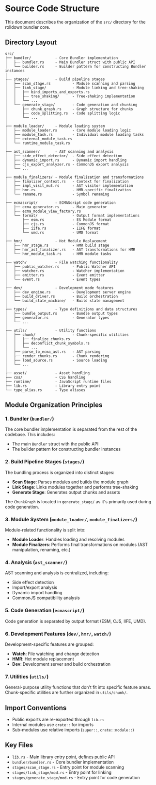 # Source Code Structure

This document describes the organization of the `src/` directory for the rolldown bundler core.

## Directory Layout

```
src/
├── bundler/           - Core Bundler implementation
│   ├── bundler.rs     - Main Bundler struct with public API
│   └── builder.rs     - Builder pattern for constructing Bundler instances
│
├── stages/            - Build pipeline stages
│   ├── scan_stage.rs          - Module scanning and parsing
│   ├── link_stage/            - Module linking and tree-shaking
│   │   ├── bind_imports_and_exports.rs
│   │   ├── tree_shaking/      - Tree-shaking implementation
│   │   └── ...
│   └── generate_stage/        - Code generation and chunking
│       ├── chunk_graph.rs     - Graph structure for chunks
│       ├── code_splitting.rs  - Code splitting logic
│       └── ...
│
├── module_loader/     - Module loading system
│   ├── module_loader.rs       - Core module loading logic
│   ├── module_task.rs         - Individual module loading tasks
│   ├── external_module_task.rs
│   └── runtime_module_task.rs
│
├── ast_scanner/       - AST scanning and analysis
│   ├── side_effect_detector/  - Side effect detection
│   ├── dynamic_import.rs      - Dynamic import handling
│   ├── cjs_export_analyzer.rs - CommonJS export analysis
│   └── ...
│
├── module_finalizers/ - Module finalization and transformations
│   ├── finalizer_context.rs   - Context for finalization
│   ├── impl_visit_mut.rs      - AST visitor implementation
│   ├── hmr.rs                 - HMR-specific finalization
│   └── rename.rs              - Symbol renaming
│
├── ecmascript/        - ECMAScript code generation
│   ├── ecma_generator.rs      - Main generator
│   ├── ecma_module_view_factory.rs
│   └── format/                - Output format implementations
│       ├── esm.rs             - ES Module format
│       ├── cjs.rs             - CommonJS format
│       ├── iife.rs            - IIFE format
│       └── umd.rs             - UMD format
│
├── hmr/               - Hot Module Replacement
│   ├── hmr_stage.rs           - HMR build stage
│   ├── hmr_ast_finalizer.rs   - AST transformations for HMR
│   └── hmr_module_task.rs     - HMR module tasks
│
├── watch/             - File watching functionality
│   ├── public_watcher.rs      - Public Watcher API
│   ├── watcher.rs             - Watcher implementation
│   ├── emitter.rs             - Event emitter
│   └── event.rs               - Event types
│
├── dev/               - Development mode features
│   ├── dev_engine.rs          - Development server engine
│   ├── build_driver.rs        - Build orchestration
│   └── build_state_machine/   - Build state management
│
├── types/             - Type definitions and data structures
│   ├── bundle_output.rs       - Bundle output types
│   ├── generator.rs           - Generator types
│   └── ...
│
├── utils/             - Utility functions
│   ├── chunk/                 - Chunk-specific utilities
│   │   ├── finalize_chunks.rs
│   │   ├── deconflict_chunk_symbols.rs
│   │   └── ...
│   ├── parse_to_ecma_ast.rs   - AST parsing
│   ├── render_chunks.rs       - Chunk rendering
│   ├── load_source.rs         - Source loading
│   └── ...
│
├── asset/             - Asset handling
├── css/               - CSS handling
├── runtime/           - JavaScript runtime files
├── lib.rs             - Library entry point
└── type_alias.rs      - Type aliases
```

## Module Organization Principles

### 1. **Bundler** (`bundler/`)

The core bundler implementation is separated from the rest of the codebase. This includes:

- The main `Bundler` struct with the public API
- The builder pattern for constructing bundler instances

### 2. **Build Pipeline Stages** (`stages/`)

The bundling process is organized into distinct stages:

- **Scan Stage**: Parses modules and builds the module graph
- **Link Stage**: Links modules together and performs tree-shaking
- **Generate Stage**: Generates output chunks and assets

The `ChunkGraph` is located in `generate_stage/` as it's primarily used during code generation.

### 3. **Module System** (`module_loader/`, `module_finalizers/`)

Module-related functionality is split into:

- **Module Loader**: Handles loading and resolving modules
- **Module Finalizers**: Performs final transformations on modules (AST manipulation, renaming, etc.)

### 4. **Analysis** (`ast_scanner/`)

AST scanning and analysis is centralized, including:

- Side effect detection
- Import/export analysis
- Dynamic import handling
- CommonJS compatibility analysis

### 5. **Code Generation** (`ecmascript/`)

Code generation is separated by output format (ESM, CJS, IIFE, UMD).

### 6. **Development Features** (`dev/`, `hmr/`, `watch/`)

Development-specific features are grouped:

- **Watch**: File watching and change detection
- **HMR**: Hot module replacement
- **Dev**: Development server and build orchestration

### 7. **Utilities** (`utils/`)

General-purpose utility functions that don't fit into specific feature areas.
Chunk-specific utilities are further organized in `utils/chunk/`.

## Import Conventions

- Public exports are re-exported through `lib.rs`
- Internal modules use `crate::` for imports
- Sub-modules use relative imports (`super::`, `crate::module::`)

## Key Files

- `lib.rs` - Main library entry point, defines public API
- `bundler/bundler.rs` - Core bundler implementation
- `stages/scan_stage.rs` - Entry point for module scanning
- `stages/link_stage/mod.rs` - Entry point for linking
- `stages/generate_stage/mod.rs` - Entry point for code generation
